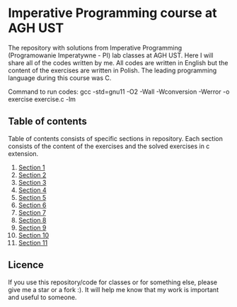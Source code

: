 # Imperative Programming course at AGH UST
The repository with solutions from Imperative Programming (Programowanie Imperatywne - PI) lab classes at AGH UST. Here I will share all of the codes written by me. All codes are written in English but the content of the exercises are written in Polish. The leading programming language during this course was C.

Command to run codes:
gcc -std=gnu11 -O2 -Wall -Wconversion -Werror -o exercise exercise.c -lm

## Table of contents
Table of contents consists of specific sections in repository. Each section consists of the content of the exercises and the solved exercises in c extension.
1. [Section 1](https://github.com/Szymon-Budziak/PI_exercises_solutions/tree/main/Section_01)
2. [Section 2](https://github.com/Szymon-Budziak/PI_exercises_solutions/tree/main/Section_02)
3. [Section 3](https://github.com/Szymon-Budziak/PI_exercises_solutions/tree/main/Section_03)
4. [Section 4](https://github.com/Szymon-Budziak/PI_exercises_solutions/tree/main/Section_04)
5. [Section 5](https://github.com/Szymon-Budziak/PI_exercises_solutions/tree/main/Section_05)
6. [Section 6](https://github.com/Szymon-Budziak/PI_exercises_solutions/tree/main/Section_06)
7. [Section 7](https://github.com/Szymon-Budziak/PI_exercises_solutions/tree/main/Section_07)
8. [Section 8](https://github.com/Szymon-Budziak/PI_exercises_solutions/tree/main/Section_08)
9. [Section 9](https://github.com/Szymon-Budziak/PI_exercises_solutions/tree/main/Section_09)
10. [Section 10](https://github.com/Szymon-Budziak/PI_exercises_solutions/tree/main/Section_10)
11. [Section 11](https://github.com/Szymon-Budziak/PI_exercises_solutions/tree/main/Section_11)

## Licence
If you use this repository/code for classes or for something else, please give me a star or a fork :). It will help me know that my work is important and useful to someone.
